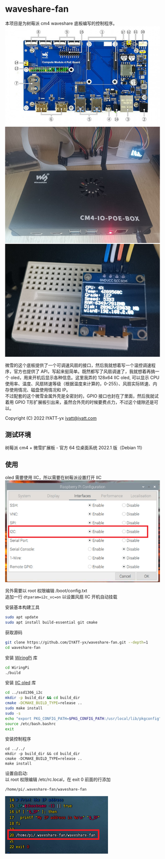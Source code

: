 # waveshare-fan
本项目是为树莓派 cm4 waveshare 底板编写的控制程序。  
![](res/Compute-Module-4-POE-Board-details-intro.jpg)
![](res/appearance.jpg)
![](res/oled.jpg)

微雪的这个底板提供了一个可调速风扇的接口，然后我就想着写一个温控调速程序，官方也提供了 API，写起来挺简单。既然都写了风扇调速了，我就想着再搞一个 oled，用来开机后显示各种信息。这里我弄的 128x64 IIC oled, 可以显示 CPU 使用率、温度、风扇转速等级（根据温度来计算的，0-255）、风扇实际转速、内存使用情况、磁盘使用情况和 IP。  
不过配套的这个微雪金属外壳是全密封的，GPIO 接口也封在了里面，然后我就试着用 GPIO T形扩展板引出来，虽然合外壳的时候要费点力，不过这个缝隙还是可以。  

Copyright (C) 2022 IYATT-yx iyatt@iyatt.com

## 测试环境
树莓派 cm4 + 微雪扩展板 - 官方 64 位桌面系统 2022.1 版（Debian 11）  

## 使用
oled 需要使用 IIC，所以需要在树莓派设置打开 IIC
![](res/open-IIC.png)

另外需要以 root 权限编辑 /boot/config.txt  
追加一行 `dtparam=i2c_vc=on` 以设置风扇 IIC 开机自动挂载

安装基本构建工具  
```bash
sudo apt update
sudo apt install build-essential git cmake
```

获取源码  
```bash
git clone https://github.com/IYATT-yx/waveshare-fan.git --depth=1
cd waveshare-fan
```

安装 [WiringPi](https://github.com/WiringPi/WiringPi) 库
```bash
cd WiringPi
./build
```

安装 [IIC oled](https://github.com/IYATT-yx/ssd1306_i2c) 库  
```bash
cd ../ssd1306_i2c
mkdir -p build_dir && cd build_dir
cmake -DCMAKE_BUILD_TYPE=release ..
sudo make install
sudo -s
echo "export PKG_CONFIG_PATH=$PKG_CONFIG_PATH:/usr/local/lib/pkgconfig" >> /etc/bash.bashrc
source /etc/bash.bashrc
exit
```

安装控制程序
```
cd ../../
mkdir -p build_dir && cd build_dir
cmake -DCMAKE_BUILD_TYPE=release ..
make install
```

设置自启动:  
以 root 权限编辑 /etc/rc.local，在 exit 0 前面的行添加
```bash
/home/pi/.waveshare-fan/waveshare-fan
```
![](res/set-start.png)